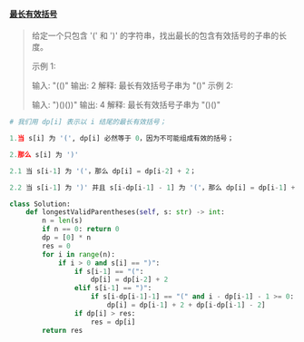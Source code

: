 #### [最长有效括号](https://leetcode-cn.com/problems/longest-valid-parentheses/)

> 给定一个只包含 '(' 和 ')' 的字符串，找出最长的包含有效括号的子串的长度。
>
> 示例 1:
>
> 输入: "(()"
> 输出: 2
> 解释: 最长有效括号子串为 "()"
> 示例 2:
>
> 输入: ")()())"
> 输出: 4
> 解释: 最长有效括号子串为 "()()"
>

```python
# 我们用 dp[i] 表示以 i 结尾的最长有效括号；

1.当 s[i] 为 '(', dp[i] 必然等于 0，因为不可能组成有效的括号；

2.那么 s[i] 为 ')'

2.1 当 s[i-1] 为 '('，那么 dp[i] = dp[i-2] + 2；

2.2 当 s[i-1] 为 ')' 并且 s[i-dp[i-1] - 1] 为 '('，那么 dp[i] = dp[i-1] + 2 + dp[i-dp[i-1]-2]；

```



```python
class Solution:
    def longestValidParentheses(self, s: str) -> int:
        n = len(s)
        if n == 0: return 0
        dp = [0] * n
        res = 0
        for i in range(n):
            if i > 0 and s[i] == ")":
                if s[i-1] == "(":
                    dp[i] = dp[i-2] + 2
                elif s[i-1] == ")":
                    if s[i-dp[i-1]-1] == "(" and i - dp[i-1] - 1 >= 0:
                        dp[i] = dp[i-1] + 2 + dp[i-dp[i-1] - 2]
                if dp[i] > res:
                    res = dp[i]
        return res
        
```

